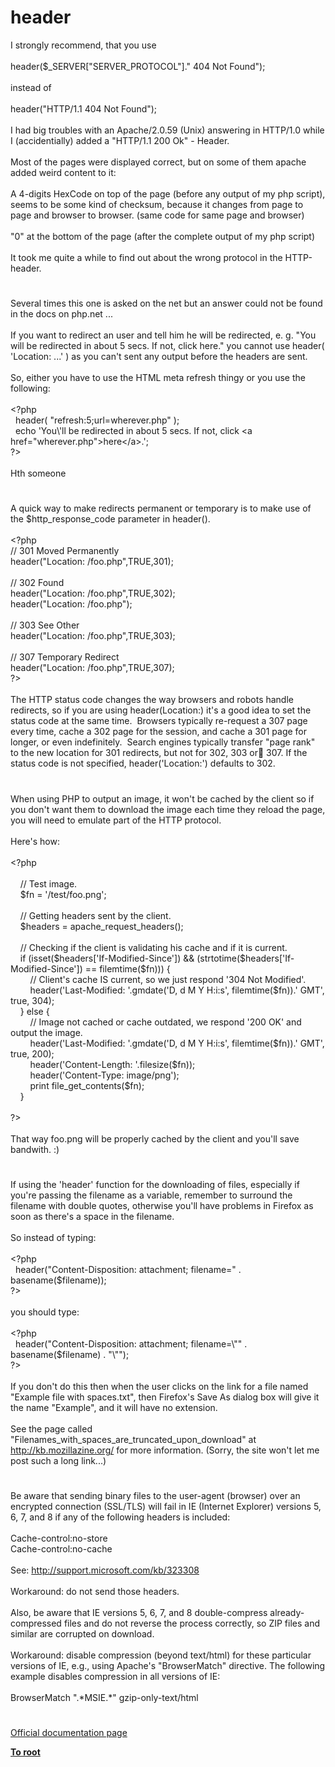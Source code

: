 # header




<div class="phpcode"><span class="html">
I strongly recommend, that you use
<br>
<br>header($_SERVER[&quot;SERVER_PROTOCOL&quot;].&quot; 404 Not Found&quot;);
<br>
<br>instead of 
<br>
<br>header(&quot;HTTP/1.1 404 Not Found&quot;);
<br>
<br>I had big troubles with an Apache/2.0.59 (Unix) answering in HTTP/1.0 while I (accidentially) added a &quot;HTTP/1.1 200 Ok&quot; - Header.
<br>
<br>Most of the pages were displayed correct, but on some of them apache added weird content to it:
<br>
<br>A 4-digits HexCode on top of the page (before any output of my php script), seems to be some kind of checksum, because it changes from page to page and browser to browser. (same code for same page and browser)
<br>
<br>&quot;0&quot; at the bottom of the page (after the complete output of my php script) 
<br>
<br>It took me quite a while to find out about the wrong protocol in the HTTP-header.</span>
</div>
  

#


<div class="phpcode"><span class="html">
Several times this one is asked on the net but an answer could not be found in the docs on php.net ...
<br>
<br>If you want to redirect an user and tell him he will be redirected, e. g. &quot;You will be redirected in about 5 secs. If not, click here.&quot; you cannot use header( &apos;Location: ...&apos; ) as you can&apos;t sent any output before the headers are sent.
<br>
<br>So, either you have to use the HTML meta refresh thingy or you use the following:
<br>
<br><span class="default">&lt;?php
<br>&#xA0; header</span><span class="keyword">( </span><span class="string">&quot;refresh:5;url=wherever.php&quot; </span><span class="keyword">);
<br>&#xA0; echo </span><span class="string">&apos;You\&apos;ll be redirected in about 5 secs. If not, click &lt;a href=&quot;wherever.php&quot;&gt;here&lt;/a&gt;.&apos;</span><span class="keyword">;
<br></span><span class="default">?&gt;
<br></span>
<br>Hth someone</span>
</div>
  

#


<div class="phpcode"><span class="html">
A quick way to make redirects permanent or temporary is to make use of the $http_response_code parameter in header().<br><br><span class="default">&lt;?php<br></span><span class="comment">// 301 Moved Permanently<br></span><span class="default">header</span><span class="keyword">(</span><span class="string">&quot;Location: /foo.php&quot;</span><span class="keyword">,</span><span class="default">TRUE</span><span class="keyword">,</span><span class="default">301</span><span class="keyword">);<br><br></span><span class="comment">// 302 Found<br></span><span class="default">header</span><span class="keyword">(</span><span class="string">&quot;Location: /foo.php&quot;</span><span class="keyword">,</span><span class="default">TRUE</span><span class="keyword">,</span><span class="default">302</span><span class="keyword">);<br></span><span class="default">header</span><span class="keyword">(</span><span class="string">&quot;Location: /foo.php&quot;</span><span class="keyword">);<br><br></span><span class="comment">// 303 See Other<br></span><span class="default">header</span><span class="keyword">(</span><span class="string">&quot;Location: /foo.php&quot;</span><span class="keyword">,</span><span class="default">TRUE</span><span class="keyword">,</span><span class="default">303</span><span class="keyword">);<br><br></span><span class="comment">// 307 Temporary Redirect<br></span><span class="default">header</span><span class="keyword">(</span><span class="string">&quot;Location: /foo.php&quot;</span><span class="keyword">,</span><span class="default">TRUE</span><span class="keyword">,</span><span class="default">307</span><span class="keyword">);<br></span><span class="default">?&gt;<br></span><br>The HTTP status code changes the way browsers and robots handle redirects, so if you are using header(Location:) it&apos;s a good idea to set the status code at the same time.&#xA0; Browsers typically re-request a 307 page every time, cache a 302 page for the session, and cache a 301 page for longer, or even indefinitely.&#xA0; Search engines typically transfer &quot;page rank&quot; to the new location for 301 redirects, but not for 302, 303 or 307. If the status code is not specified, header(&apos;Location:&apos;) defaults to 302.</span>
</div>
  

#


<div class="phpcode"><span class="html">
When using PHP to output an image, it won&apos;t be cached by the client so if you don&apos;t want them to download the image each time they reload the page, you will need to emulate part of the HTTP protocol.<br><br>Here&apos;s how:<br><br><span class="default">&lt;?php<br><br>&#xA0; &#xA0; </span><span class="comment">// Test image.<br>&#xA0; &#xA0; </span><span class="default">$fn </span><span class="keyword">= </span><span class="string">&apos;/test/foo.png&apos;</span><span class="keyword">;<br><br>&#xA0; &#xA0; </span><span class="comment">// Getting headers sent by the client.<br>&#xA0; &#xA0; </span><span class="default">$headers </span><span class="keyword">= </span><span class="default">apache_request_headers</span><span class="keyword">(); <br><br>&#xA0; &#xA0; </span><span class="comment">// Checking if the client is validating his cache and if it is current.<br>&#xA0; &#xA0; </span><span class="keyword">if (isset(</span><span class="default">$headers</span><span class="keyword">[</span><span class="string">&apos;If-Modified-Since&apos;</span><span class="keyword">]) &amp;&amp; (</span><span class="default">strtotime</span><span class="keyword">(</span><span class="default">$headers</span><span class="keyword">[</span><span class="string">&apos;If-Modified-Since&apos;</span><span class="keyword">]) == </span><span class="default">filemtime</span><span class="keyword">(</span><span class="default">$fn</span><span class="keyword">))) {<br>&#xA0; &#xA0; &#xA0; &#xA0; </span><span class="comment">// Client&apos;s cache IS current, so we just respond &apos;304 Not Modified&apos;.<br>&#xA0; &#xA0; &#xA0; &#xA0; </span><span class="default">header</span><span class="keyword">(</span><span class="string">&apos;Last-Modified: &apos;</span><span class="keyword">.</span><span class="default">gmdate</span><span class="keyword">(</span><span class="string">&apos;D, d M Y H:i:s&apos;</span><span class="keyword">, </span><span class="default">filemtime</span><span class="keyword">(</span><span class="default">$fn</span><span class="keyword">)).</span><span class="string">&apos; GMT&apos;</span><span class="keyword">, </span><span class="default">true</span><span class="keyword">, </span><span class="default">304</span><span class="keyword">);<br>&#xA0; &#xA0; } else {<br>&#xA0; &#xA0; &#xA0; &#xA0; </span><span class="comment">// Image not cached or cache outdated, we respond &apos;200 OK&apos; and output the image.<br>&#xA0; &#xA0; &#xA0; &#xA0; </span><span class="default">header</span><span class="keyword">(</span><span class="string">&apos;Last-Modified: &apos;</span><span class="keyword">.</span><span class="default">gmdate</span><span class="keyword">(</span><span class="string">&apos;D, d M Y H:i:s&apos;</span><span class="keyword">, </span><span class="default">filemtime</span><span class="keyword">(</span><span class="default">$fn</span><span class="keyword">)).</span><span class="string">&apos; GMT&apos;</span><span class="keyword">, </span><span class="default">true</span><span class="keyword">, </span><span class="default">200</span><span class="keyword">);<br>&#xA0; &#xA0; &#xA0; &#xA0; </span><span class="default">header</span><span class="keyword">(</span><span class="string">&apos;Content-Length: &apos;</span><span class="keyword">.</span><span class="default">filesize</span><span class="keyword">(</span><span class="default">$fn</span><span class="keyword">));<br>&#xA0; &#xA0; &#xA0; &#xA0; </span><span class="default">header</span><span class="keyword">(</span><span class="string">&apos;Content-Type: image/png&apos;</span><span class="keyword">);<br>&#xA0; &#xA0; &#xA0; &#xA0; print </span><span class="default">file_get_contents</span><span class="keyword">(</span><span class="default">$fn</span><span class="keyword">);<br>&#xA0; &#xA0; }<br><br></span><span class="default">?&gt;<br></span><br>That way foo.png will be properly cached by the client and you&apos;ll save bandwith. :)</span>
</div>
  

#


<div class="phpcode"><span class="html">
If using the &apos;header&apos; function for the downloading of files, especially if you&apos;re passing the filename as a variable, remember to surround the filename with double quotes, otherwise you&apos;ll have problems in Firefox as soon as there&apos;s a space in the filename.<br><br>So instead of typing:<br><br><span class="default">&lt;?php<br>&#xA0; header</span><span class="keyword">(</span><span class="string">&quot;Content-Disposition: attachment; filename=&quot; </span><span class="keyword">. </span><span class="default">basename</span><span class="keyword">(</span><span class="default">$filename</span><span class="keyword">));<br></span><span class="default">?&gt;<br></span><br>you should type:<br><br><span class="default">&lt;?php<br>&#xA0; header</span><span class="keyword">(</span><span class="string">&quot;Content-Disposition: attachment; filename=\&quot;&quot; </span><span class="keyword">. </span><span class="default">basename</span><span class="keyword">(</span><span class="default">$filename</span><span class="keyword">) . </span><span class="string">&quot;\&quot;&quot;</span><span class="keyword">);<br></span><span class="default">?&gt;<br></span><br>If you don&apos;t do this then when the user clicks on the link for a file named &quot;Example file with spaces.txt&quot;, then Firefox&apos;s Save As dialog box will give it the name &quot;Example&quot;, and it will have no extension.<br><br>See the page called &quot;Filenames_with_spaces_are_truncated_upon_download&quot; at <br><a href="http://kb.mozillazine.org/" rel="nofollow" target="_blank">http://kb.mozillazine.org/</a> for more information. (Sorry, the site won&apos;t let me post such a long link...)</span>
</div>
  

#


<div class="phpcode"><span class="html">
Be aware that sending binary files to the user-agent (browser) over an encrypted connection (SSL/TLS) will fail in IE (Internet Explorer) versions 5, 6, 7, and 8 if any of the following headers is included:<br><br>Cache-control:no-store<br>Cache-control:no-cache<br><br>See: <a href="http://support.microsoft.com/kb/323308" rel="nofollow" target="_blank">http://support.microsoft.com/kb/323308</a><br><br>Workaround: do not send those headers.<br><br>Also, be aware that IE versions 5, 6, 7, and 8 double-compress already-compressed files and do not reverse the process correctly, so ZIP files and similar are corrupted on download.<br><br>Workaround: disable compression (beyond text/html) for these particular versions of IE, e.g., using Apache&apos;s &quot;BrowserMatch&quot; directive. The following example disables compression in all versions of IE:<br><br>BrowserMatch &quot;.*MSIE.*&quot; gzip-only-text/html</span>
</div>
  

#

[Official documentation page](https://www.php.net/manual/en/function.header.php)

**[To root](/README.md)**